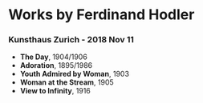 # Works by Ferdinand Hodler

### Kunsthaus Zurich - 2018 Nov 11
- **The Day**, 1904/1906
- **Adoration**, 1895/1986
- **Youth Admired by Woman**, 1903
- **Woman at the Stream**, 1905
- **View to Infinity**, 1916